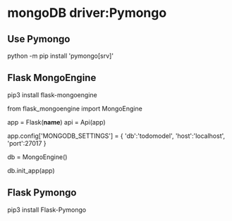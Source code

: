 # mongoDB driver:Pymongo

## Use Pymongo

python -m pip install 'pymongo[srv]'

## Flask MongoEngine 

pip3 install flask-mongoengine

  from flask_mongoengine import MongoEngine

  app = Flask(__name__)
  api = Api(app)

  app.config['MONGODB_SETTINGS'] = {
    'db':'todomodel',
    'host':'localhost',
    'port':27017
  }

  db = MongoEngine()

  db.init_app(app)

##  Flask Pymongo

pip3 install Flask-Pymongo

